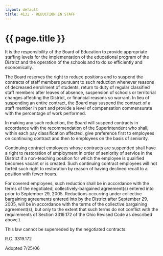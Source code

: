 ```yaml
---
layout: default
title: 4131 - REDUCTION IN STAFF
---
```


{{ page.title }}
================

It is the responsibility of the Board of Education to provide
appropriate staffing levels for the implementation of the educational
program of the District and the operation of the schools and to do so
efficiently and economically.

The Board reserves the right to reduce positions and to suspend the
contracts of staff members pursuant to such reduction whenever reasons
of decreased enrollment of students, return to duty of regular
classified staff members after leaves of absence, suspension of schools
or territorial changes affecting the District, or financial reasons so
warrant. In lieu of suspending an entire contract, the Board may suspend
the contract of a staff member in part and provide a level of
compensation commensurate with the percentage of work performed.

In making any such reduction, the Board will suspend contracts in
accordance with the recommendation of the Superintendent who shall,
within each pay classification affected, give preference first to
employees on continuing contract and then to employees on the basis of
seniority.

Continuing contract employees whose contracts are suspended shall have a
right to restoration of employment in order of seniority of service in
the District if a non-teaching position for which the employee is
qualified becomes vacant or is created. Such continuing contract
employees will not forfeit such right to restoration by reason of having
declined recall to a position with fewer hours.

For covered employees, such reduction shall be in accordance with the
terms of the negotiated, collectively-bargained agreement(s) entered
into prior to September 29, 2005. Reductions occurring under collective
bargaining agreements entered into by the District after September 29,
2005, will be in accordance with the terms of the collective bargaining
agreement(s), but only to the extent that such terms do not conflict
with the requirements of Section 3319.172 of the Ohio Revised Code as
described above.\

This law cannot be superseded by the negotiated contracts.

R.C. 3319.172

Adopted 7/25/06
